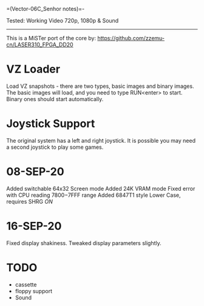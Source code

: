 =(Vector-06C_Senhor notes)=-

Tested: Working Video 720p, 1080p & Sound

___

This is a MiSTer port of the core by:
https://github.com/zzemu-cn/LASER310_FPGA_DD20


# VZ Loader

Load VZ snapshots - there are two types, basic images and binary images. The basic images will load, and you need to type RUN&lt;enter&gt; to start. Binary ones should start automatically.

# Joystick Support

The original system has a left and right joystick. It is possible you may need a second joystick to play some games.


# 08-SEP-20

Added switchable 64x32 Screen mode
Added 24K VRAM mode
Fixed error with CPU reading $7800-$7FFF range
Added 6847T1 style Lower Case, requires SHRG *ON*

# 16-SEP-20

Fixed display shakiness.
Tweaked display parameters slightly.

# TODO

* cassette 
* floppy support
* Sound
